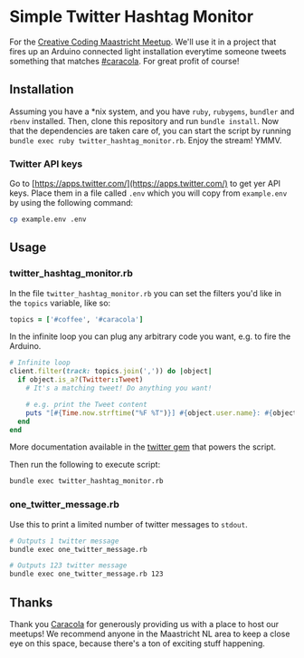 # Simple Twitter Hashtag Monitor

For the [Creative Coding Maastricht Meetup](https://www.meetup.com/Creative-Coding-Maastricht/). We'll use it in a project that fires up an Arduino connected light installation everytime someone tweets something that matches [#caracola](https://twitter.com/search?q=%23caracola). For great profit of course!

## Installation

Assuming you have a *nix system, and you have `ruby`, `rubygems`, `bundler` and `rbenv` installed. Then, clone this repository and run `bundle install`. Now that the dependencies are taken care of, you can start the script by running `bundle exec ruby twitter_hashtag_monitor.rb`. Enjoy the stream! YMMV.

### Twitter API keys

Go to [https://apps.twitter.com/](https://apps.twitter.com/) to get yer API keys.
Place them in a file called `.env` which you will copy from `example.env` by using the following command:

```sh
cp example.env .env
```

## Usage 
### twitter_hashtag_monitor.rb

In the file `twitter_hashtag_monitor.rb` you can set the filters you'd like in the `topics` variable, like so:

```ruby
topics = ['#coffee', '#caracola']
```

In the infinite loop you can plug any arbitrary code you want, e.g. to fire the Arduino.

```ruby
# Infinite loop
client.filter(track: topics.join(',')) do |object|
  if object.is_a?(Twitter::Tweet)
    # It's a matching tweet! Do anything you want!

    # e.g. print the Tweet content
    puts "[#{Time.now.strftime("%F %T")}] #{object.user.name}: #{object.text}"
  end
end
```

More documentation available in the [twitter gem](https://github.com/sferik/twitter) that powers the script.

Then run the following to execute script:

```sh
bundle exec twitter_hashtag_monitor.rb
```

### one_twitter_message.rb

Use this to print a limited number of twitter messages to `stdout`.

```sh
# Outputs 1 twitter message
bundle exec one_twitter_message.rb

# Outputs 123 twitter message
bundle exec one_twitter_message.rb 123

```

## Thanks

Thank you [Caracola](https://caracolaspace.org/) for generously providing us with a place to host our meetups! We recommend anyone in the Maastricht NL area to keep a close eye on this space, because there's a ton of exciting stuff happening.
